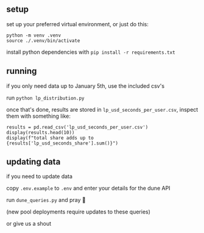 ## setup

set up your preferred virtual environment, or just do this:

```
python -m venv .venv
source ./.venv/bin/activate
```

install python dependencies with `pip install -r requirements.txt`

## running

if you only need data up to January 5th, use the included csv's

run `python lp_distribution.py`

once that's done, results are stored in `lp_usd_seconds_per_user.csv`, inspect them with something like:

```
results = pd.read_csv('lp_usd_seconds_per_user.csv')
display(results.head(10))
display(f"total share adds up to {results['lp_usd_seconds_share'].sum()}")
```

## updating data

if you need to update data

copy `.env.example` to `.env` and enter your details for the dune API

run `dune_queries.py` and pray :pray:

(new pool deployments require updates to these queries)

or give us a shout
